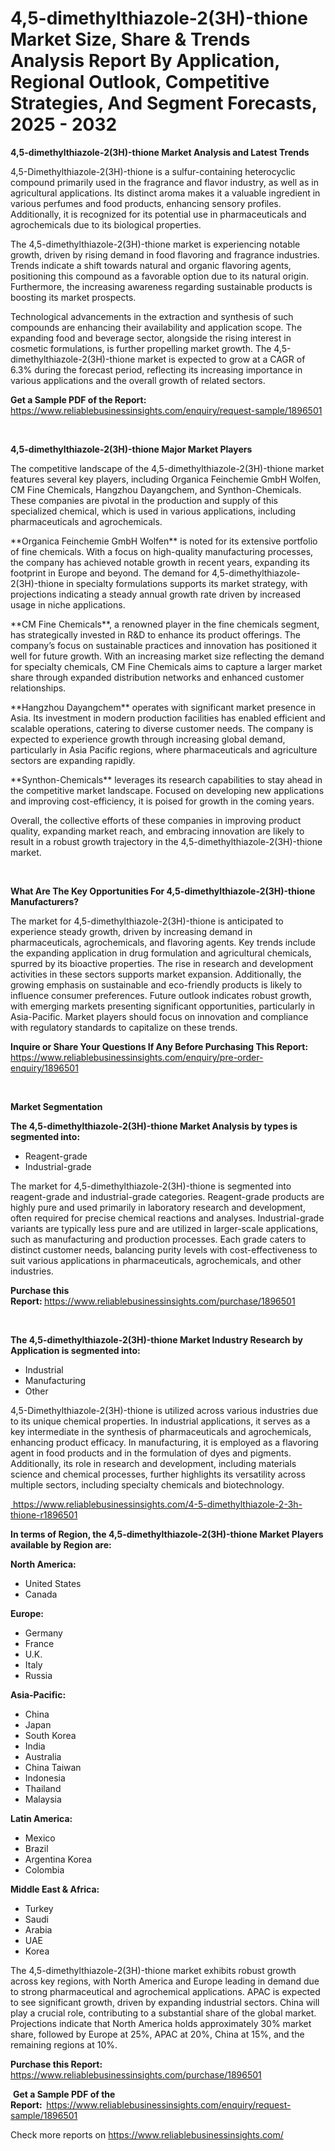 <p><h1>4,5-dimethylthiazole-2(3H)-thione Market Size, Share & Trends Analysis Report By Application, Regional Outlook, Competitive Strategies, And Segment Forecasts, 2025 - 2032</h1></p><p><strong>4,5-dimethylthiazole-2(3H)-thione Market Analysis and Latest Trends</strong></p>
<p><p>4,5-Dimethylthiazole-2(3H)-thione is a sulfur-containing heterocyclic compound primarily used in the fragrance and flavor industry, as well as in agricultural applications. Its distinct aroma makes it a valuable ingredient in various perfumes and food products, enhancing sensory profiles. Additionally, it is recognized for its potential use in pharmaceuticals and agrochemicals due to its biological properties.</p><p>The 4,5-dimethylthiazole-2(3H)-thione market is experiencing notable growth, driven by rising demand in food flavoring and fragrance industries. Trends indicate a shift towards natural and organic flavoring agents, positioning this compound as a favorable option due to its natural origin. Furthermore, the increasing awareness regarding sustainable products is boosting its market prospects.</p><p>Technological advancements in the extraction and synthesis of such compounds are enhancing their availability and application scope. The expanding food and beverage sector, alongside the rising interest in cosmetic formulations, is further propelling market growth. The 4,5-dimethylthiazole-2(3H)-thione market is expected to grow at a CAGR of 6.3% during the forecast period, reflecting its increasing importance in various applications and the overall growth of related sectors.</p></p>
<p><strong>Get a Sample PDF of the Report:&nbsp;</strong> <a href="https://www.reliablebusinessinsights.com/enquiry/request-sample/1896501?utm_campaign=3347&utm_medium=2&utm_source=Github&utm_content=ia&utm_term=28032025&utm_id=45-dimethylthiazole-23h-thione">https://www.reliablebusinessinsights.com/enquiry/request-sample/1896501</a></p>
<p>&nbsp;</p>
<p><strong>4,5-dimethylthiazole-2(3H)-thione Major Market Players</strong></p>
<p><p>The competitive landscape of the 4,5-dimethylthiazole-2(3H)-thione market features several key players, including Organica Feinchemie GmbH Wolfen, CM Fine Chemicals, Hangzhou Dayangchem, and Synthon-Chemicals. These companies are pivotal in the production and supply of this specialized chemical, which is used in various applications, including pharmaceuticals and agrochemicals.</p><p>**Organica Feinchemie GmbH Wolfen** is noted for its extensive portfolio of fine chemicals. With a focus on high-quality manufacturing processes, the company has achieved notable growth in recent years, expanding its footprint in Europe and beyond. The demand for 4,5-dimethylthiazole-2(3H)-thione in specialty formulations supports its market strategy, with projections indicating a steady annual growth rate driven by increased usage in niche applications.</p><p>**CM Fine Chemicals**, a renowned player in the fine chemicals segment, has strategically invested in R&D to enhance its product offerings. The company’s focus on sustainable practices and innovation has positioned it well for future growth. With an increasing market size reflecting the demand for specialty chemicals, CM Fine Chemicals aims to capture a larger market share through expanded distribution networks and enhanced customer relationships.</p><p>**Hangzhou Dayangchem** operates with significant market presence in Asia. Its investment in modern production facilities has enabled efficient and scalable operations, catering to diverse customer needs. The company is expected to experience growth through increasing global demand, particularly in Asia Pacific regions, where pharmaceuticals and agriculture sectors are expanding rapidly.</p><p>**Synthon-Chemicals** leverages its research capabilities to stay ahead in the competitive market landscape. Focused on developing new applications and improving cost-efficiency, it is poised for growth in the coming years. </p><p>Overall, the collective efforts of these companies in improving product quality, expanding market reach, and embracing innovation are likely to result in a robust growth trajectory in the 4,5-dimethylthiazole-2(3H)-thione market.</p></p>
<p>&nbsp;</p>
<p><strong>What Are The Key Opportunities For 4,5-dimethylthiazole-2(3H)-thione Manufacturers?</strong></p>
<p><p>The market for 4,5-dimethylthiazole-2(3H)-thione is anticipated to experience steady growth, driven by increasing demand in pharmaceuticals, agrochemicals, and flavoring agents. Key trends include the expanding application in drug formulation and agricultural chemicals, spurred by its bioactive properties. The rise in research and development activities in these sectors supports market expansion. Additionally, the growing emphasis on sustainable and eco-friendly products is likely to influence consumer preferences. Future outlook indicates robust growth, with emerging markets presenting significant opportunities, particularly in Asia-Pacific. Market players should focus on innovation and compliance with regulatory standards to capitalize on these trends.</p></p>
<p><strong>Inquire or Share Your Questions If Any Before Purchasing This Report:</strong> <a href="https://www.reliablebusinessinsights.com/enquiry/pre-order-enquiry/1896501?utm_campaign=3347&utm_medium=2&utm_source=Github&utm_content=ia&utm_term=28032025&utm_id=45-dimethylthiazole-23h-thione">https://www.reliablebusinessinsights.com/enquiry/pre-order-enquiry/1896501</a></p>
<p>&nbsp;</p>
<p><strong>Market Segmentation</strong></p>
<p><strong>The 4,5-dimethylthiazole-2(3H)-thione Market Analysis by types is segmented into:</strong></p>
<p><ul><li>Reagent-grade</li><li>Industrial-grade</li></ul></p>
<p><p>The market for 4,5-dimethylthiazole-2(3H)-thione is segmented into reagent-grade and industrial-grade categories. Reagent-grade products are highly pure and used primarily in laboratory research and development, often required for precise chemical reactions and analyses. Industrial-grade variants are typically less pure and are utilized in larger-scale applications, such as manufacturing and production processes. Each grade caters to distinct customer needs, balancing purity levels with cost-effectiveness to suit various applications in pharmaceuticals, agrochemicals, and other industries.</p></p>
<p><strong>Purchase this Report:&nbsp;</strong><a href="https://www.reliablebusinessinsights.com/purchase/1896501?utm_campaign=3347&utm_medium=2&utm_source=Github&utm_content=ia&utm_term=28032025&utm_id=45-dimethylthiazole-23h-thione">https://www.reliablebusinessinsights.com/purchase/1896501</a></p>
<p>&nbsp;</p>
<p><strong>The 4,5-dimethylthiazole-2(3H)-thione Market Industry Research by Application is segmented into:</strong></p>
<p><ul><li>Industrial</li><li>Manufacturing</li><li>Other</li></ul></p>
<p><p>4,5-Dimethylthiazole-2(3H)-thione is utilized across various industries due to its unique chemical properties. In industrial applications, it serves as a key intermediate in the synthesis of pharmaceuticals and agrochemicals, enhancing product efficacy. In manufacturing, it is employed as a flavoring agent in food products and in the formulation of dyes and pigments. Additionally, its role in research and development, including materials science and chemical processes, further highlights its versatility across multiple sectors, including specialty chemicals and biotechnology.</p></p>
<p><a href="https://www.reliablebusinessinsights.com/4-5-dimethylthiazole-2-3h-thione-r1896501?utm_campaign=3347&utm_medium=2&utm_source=Github&utm_content=ia&utm_term=28032025&utm_id=45-dimethylthiazole-23h-thione">&nbsp;https://www.reliablebusinessinsights.com/4-5-dimethylthiazole-2-3h-thione-r1896501</a></p>
<p><strong>In terms of Region, the 4,5-dimethylthiazole-2(3H)-thione Market Players available by Region are:</strong></p>
<p>
    <p> <strong> North America: </strong>
        <ul>
            <li>United States</li>
            <li>Canada</li>
        </ul>
        </p> 
    <p> <strong> Europe: </strong>
        <ul>
            <li>Germany</li>
            <li>France</li>
            <li>U.K.</li>
            <li>Italy</li>
            <li>Russia</li>
        </ul>
        </p> 
    <p> <strong> Asia-Pacific: </strong>
        <ul>
            <li>China</li>
            <li>Japan</li>
            <li>South Korea</li>
            <li>India</li>
            <li>Australia</li>
            <li>China Taiwan</li>
            <li>Indonesia</li>
            <li>Thailand</li>
            <li>Malaysia</li>
        </ul>
        </p> 
    <p> <strong> Latin America: </strong>
        <ul>
            <li>Mexico</li>
            <li>Brazil</li>
            <li>Argentina Korea</li>
            <li>Colombia</li>
        </ul>
        </p> 
    <p> <strong> Middle East & Africa: </strong>
        <ul>
            <li>Turkey</li>
            <li>Saudi</li>
            <li>Arabia</li>
            <li>UAE</li>
            <li>Korea</li>
        </ul>
    </p>
    </p>
<p><p>The 4,5-dimethylthiazole-2(3H)-thione market exhibits robust growth across key regions, with North America and Europe leading in demand due to strong pharmaceutical and agrochemical applications. APAC is expected to see significant growth, driven by expanding industrial sectors. China will play a crucial role, contributing to a substantial share of the global market. Projections indicate that North America holds approximately 30% market share, followed by Europe at 25%, APAC at 20%, China at 15%, and the remaining regions at 10%.</p></p>
<p><strong>Purchase this Report: </strong><a href="https://www.reliablebusinessinsights.com/purchase/1896501?utm_campaign=3347&utm_medium=2&utm_source=Github&utm_content=ia&utm_term=28032025&utm_id=45-dimethylthiazole-23h-thione">https://www.reliablebusinessinsights.com/purchase/1896501</a></p>
<p>&nbsp;<strong>Get a Sample PDF of the Report:&nbsp;&nbsp;</strong><a href="https://www.reliablebusinessinsights.com/enquiry/request-sample/1896501?utm_campaign=3347&utm_medium=2&utm_source=Github&utm_content=ia&utm_term=28032025&utm_id=45-dimethylthiazole-23h-thione">https://www.reliablebusinessinsights.com/enquiry/request-sample/1896501</a></p>
<p><strong></strong></p>
<p>Check more reports on <a href="https://www.reliablebusinessinsights.com/?utm_campaign=3347&utm_medium=2&utm_source=Github&utm_content=ia&utm_term=28032025&utm_id=45-dimethylthiazole-23h-thione">https://www.reliablebusinessinsights.com/</a></p>